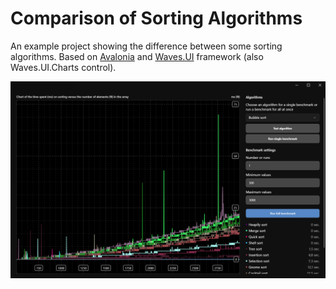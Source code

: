 # Comparison of Sorting Algorithms

An example project showing the difference between some sorting algorithms.
Based on [Avalonia](https://github.com/AvaloniaUI/Avalonia) and [Waves.UI](https://github.com/waves-framework) framework (also Waves.UI.Charts control).

![1.png](files%2F1.png)
